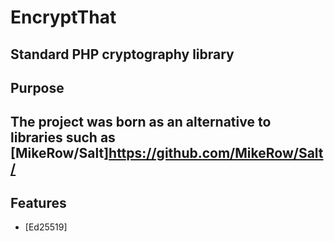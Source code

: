 # EncryptThat
Standard PHP cryptography library 
---
## Purpose
The project was born as an alternative to libraries such as [MikeRow/Salt]https://github.com/MikeRow/Salt/
---
## Features
 - [Ed25519]
